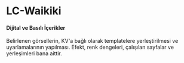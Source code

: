 # LC-Waikiki
#### Dijital ve Basılı İçerikler
Belirlenen görsellerin, KV'a bağlı olarak templatelere yerleştirilmesi ve uyarlamalarının yapılması. Efekt, renk dengeleri, çalışılan sayfalar ve yerleşimleri bana aittir.

